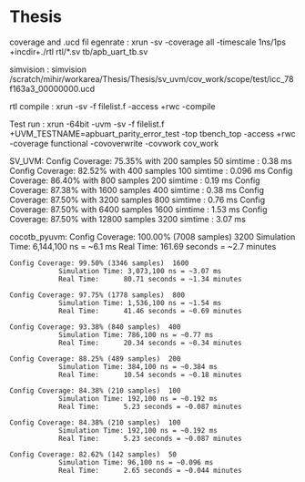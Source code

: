 # Thesis

coverage and .ucd fil egenrate  :  xrun -sv -coverage all -timescale 1ns/1ps +incdir+./rtl rtl/*.sv tb/apb_uart_tb.sv

simvision                       :  simvision /scratch/mihir/workarea/Thesis/Thesis/sv_uvm/cov_work/scope/test/icc_78f163a3_00000000.ucd  

rtl  compile                    :  xrun -sv -f filelist.f -access +rwc -compile

Test run : xrun -64bit -uvm -sv -f filelist.f +UVM_TESTNAME=apbuart_parity_error_test -top tbench_top -access +rwc -coverage functional -covoverwrite -covwork cov_work



SV_UVM:
    Config Coverage: 75.35% with 200 samples    50      simtime : 0.38 ms
    Config Coverage: 82.52% with 400 samples    100     simtime : 0.096 ms
    Config Coverage: 86.40% with 800 samples    200     simtime : 0.19 ms
    Config Coverage: 87.38% with 1600 samples   400     simtime : 0.38 ms
    Config Coverage: 87.50% with 3200 samples   800     simtime : 0.76 ms
    Config Coverage: 87.50% with 6400 samples   1600    simtime : 1.53 ms
    Config Coverage: 87.50% with 12800 samples  3200    simtime : 3.07 ms

cocotb_pyuvm:
    Config Coverage: 100.00% (7008 samples)  3200
                Simulation Time: 6,144,100 ns = ~6.1 ms
                Real Time:      161.69 seconds = ~2.7 minutes

    Config Coverage: 99.50% (3346 samples)  1600
                Simulation Time: 3,073,100 ns = ~3.07 ms
                Real Time:      80.71 seconds = ~1.34 minutes

    Config Coverage: 97.75% (1778 samples)  800
                Simulation Time: 1,536,100 ns = ~1.54 ms
                Real Time:      41.46 seconds = ~0.69 minutes
    
    Config Coverage: 93.38% (840 samples)  400
                Simulation Time: 786,100 ns = ~0.77 ms
                Real Time:      20.34 seconds = ~0.34 minutes

    Config Coverage: 88.25% (489 samples)  200
                Simulation Time: 384,100 ns = ~0.384 ms
                Real Time:      10.54 seconds = ~0.18 minutes
    
    Config Coverage: 84.38% (210 samples)  100
                Simulation Time: 192,100 ns = ~0.192 ms
                Real Time:      5.23 seconds = ~0.087 minutes
    
    Config Coverage: 84.38% (210 samples)  100
                Simulation Time: 192,100 ns = ~0.192 ms
                Real Time:      5.23 seconds = ~0.087 minutes
    
    Config Coverage: 82.62% (142 samples)  50
                Simulation Time: 96,100 ns = ~0.096 ms
                Real Time:      2.65 seconds = ~0.044 minutes

    
